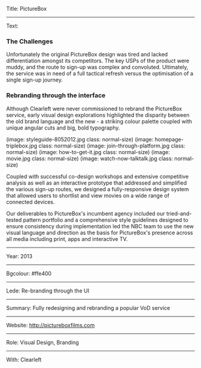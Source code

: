 Title: PictureBox

----

Text: 

### The Challenges 

Unfortunately the original PictureBox design was tired and lacked differentiation amongst its competitors. The key USPs of the product were muddy, and the route to sign-up was complex and convoluted. Ultimately, the service was in need of a full tactical refresh versus the optimisation of a single sign-up journey. 

### Rebranding through the interface
Although Clearleft were never commissioned to rebrand the PictureBox service, early visual design explorations highlighted the disparity between the old brand language and the new - a striking colour palette coupled with unique angular cuts and big, bold typography.  

(image: styleguide-8052012.jpg class: normal-size)
(image: homepage-triplebox.jpg class: normal-size)
(image: join-through-platform.jpg class: normal-size)
(image: how-to-get-it.jpg class: normal-size)
(image: movie.jpg class: normal-size)
(image: watch-now-talktalk.jpg class: normal-size)

Coupled with successful co-design workshops and extensive competitive analysis as well as an interactive prototype that addressed and simplified the various sign-up routes, we designed a fully-responsive design system that allowed users to shortlist and view movies on a wide range of connected devices. 

Our deliverables to PictureBox's incumbent agency included our tried-and-tested pattern portfolio and a comprehensive style guidelines designed to ensure consistency during implementation led the NBC team to use the new visual language and direction as the basis for PictureBox's presence across all media including print, apps and interactive TV.

----

Year: 2013

----

Bgcolour: #ffe400

----

Lede: Re-branding through the UI

----

Summary: Fully redesigning and rebranding a popular VoD service

----

Website: http://pictureboxfilms.com

----

Role: Visual Design, Branding

----

With: Clearleft